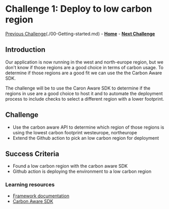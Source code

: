 # Challenge 1: Deploy to low carbon region

[Previous Challenge](./00-Getting-started.md)(./00-Getting-started.md) - **[Home](../README.md)** - **[Next Challenge](./02-Improve-API-Efficiency.md)**

## Introduction

Our application is now running in the west and north-europe region, but we don't know if those regions are a good choice in terms of carbon usage. To determine if those regions are a good fit we can use the the Carbon Aware SDK.

The challenge will be to use the Caron Aware SDK to determine if the regions in use are a good choice to host it and to automate the deployment process to include checks to select a different region with a lower footprint.

## Challenge

* Use the carbon aware API to determine which region of those regions is using the lowest carbon footprint westeurope, northeurope
* Extend the Github action to pick an low carbon region for deployment

## Success Criteria

* Found a low carbon region with the carbon aware SDK
* Github action is deploying the environment to a low carbon region

### Learning resources

* [Framework documentation](https://learn.microsoft.com/en-us/azure/architecture/framework/sustainability/sustainability-application-platform#deploy-to-low-carbon-regions)
* [Carbon Aware SDK](https://github.com/Green-Software-Foundation/carbon-aware-sdk)
